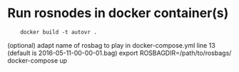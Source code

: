 # Run rosnodes in docker container(s)
        docker build -t autovr .
 	
(optional) adapt name of rosbag to play in docker-compose.yml line 13 (default is 2016-05-11-00-00-01.bag)
        export ROSBAGDIR=/path/to/rosbags/
        docker-compose up
